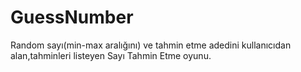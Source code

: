# GuessNumber

Random sayı(min-max aralığını) ve tahmin etme adedini kullanıcıdan alan,tahminleri listeyen Sayı Tahmin Etme oyunu.

